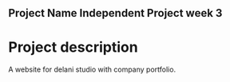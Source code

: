 #
 Project Name
Independent Project week 3
---
# Project description
A website for delani studio with company portfolio.
